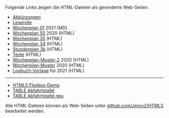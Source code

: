 Folgende Links zeigen die HTML-Dateien als gerenderte Web-Seiten.
 - [Abkürzungen](https://jimsy2.github.io/HTML5/Abkuerzungen.html)
 - [Leserolle](https://jimsy2.github.io/HTML5/Leserolle.html)
 - [Wochenplan 01](https://jimsy2.github.io/HTML5/Wochenplan_01-2021.html) 2021 (MD)   
 - [Wochenplan 50](https://jimsy2.github.io/HTML5/Wochenplan50.html) 2020 (HTML)  
 - [Wochenplan 35](https://jimsy2.github.io/HTML5/Wochenplan35.html) (HTML)
 - [Wochenplan 34](https://jimsy2.github.io/HTML5/Wochenplan34.html) (HTML)
 - [Stundenplan 3b](https://jimsy2.github.io/HTML5/Stundenplan34.html) (HTML)
 - [Texte](https://jimsy2.github.io/HTML5/Texte.html) (HTML)
 - [Wochenplan-Muster-2](https://jimsy2.github.io/HTML5/Wochenplan-Muster-2.html) 2020 (HTML)  
 - [Wochenplan-Muster](https://jimsy2.github.io/HTML5/Wochenplan-Muster.html) 2020 (HTML)  
 - [Logbuch-Vorlage](https://jimsy2.github.io/HTML5/Logbuch-Vorlage.html) für 2021 (HTML)
---
 
 - [HTML5 Flexbox-Demo](https://jimsy2.github.io/HTML5/flexbox-demo.html)
 - [TABLE Abfahrtstafel](https://jimsy2.github.io/HTML5/Abfahrtstafel_Lage.html)
 - [TABLE Abfahrtstafel neu](https://jimsy2.github.io/HTML5/Abfahrt_Lage_2018.html)
 
Alle HTML-Dateien können als Web-Seiten unter [github.com/Jimsy2/HTML5](https://github.com/Jimsy2/HTML5/) bearbeitet werden.

